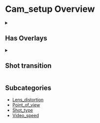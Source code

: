 # Cam_setup Overview

<details>
<summary><h2>Has Overlays</h2></summary>


<h3>🔵 Label Name:</h3>
<code>has_overlays</code>


<h3>📖 Definition:</h3>
Does the shot contain on-screen overlays, such as watermarks, or titles, or subtitles, or icons, or heads-up displays, or framing elements?

<details>
<summary><h4> Question (Definition)</h4></summary>

</details>

<details>
<summary><h4> Alternative Question</h4></summary>

- Does the video have any added text or graphics on the screen?

- Are there watermarks, titles, or subtitles visible in the shot?

- Does this shot contain icons, labels, or other graphical elements?

- Is there a heads-up display or interface overlay present?

- Are there any framing elements like borders or guide markers?

- Does the video include non-diegetic text or symbols on-screen?

- Are any subtitles or captions displayed in the scene?

- Does this shot contain on-screen information not naturally part of the scene?

</details>

<details>
<summary><h4> Prompt (Definition)</h4></summary>

- A shot containing on-screen overlays, such as watermarks, titles, subtitles, icons, HUDs, or framing elements.

</details>

<details>
<summary><h4> Alternative Prompt</h4></summary>

- A scene containing on-screen overlays such as text, graphics, or icons.

- A shot with visible watermarks, titles, or subtitles.

- A video where a heads-up display or user interface is present.

- A frame that includes added graphical elements like icons or labels.

- A shot where on-screen elements are visible, such as subtitles or branding.

- A shot featuring non-diegetic overlays like game HUDs or captions.

- A video containing persistent watermarks or text elements.

- A scene with embedded UI components or informational graphics.

- A shot displaying subtitles or interactive elements.

</details>

<h4>🟢 Positive:</h4>
<code>self.has_overlays is True</code>

<h4>🔴 Negative:</h4>
<code>self.has_overlays is False</code>

</details>

<details>
<summary><h2>Shot transition</h2></summary>


<h3>🔵 Label Name:</h3>
<code>has_shot_transition_cam_setup</code>


<h3>📖 Definition:</h3>
Does the video include one or more shot transitions?

<details>
<summary><h4> Question (Definition)</h4></summary>

- Does the video contain hard cuts or soft transitions, or a combination of both?

- Are there any shot transitions in the video?

- Does this footage feature one or more cuts or soft transitions?

</details>

<details>
<summary><h4> Alternative Question</h4></summary>

- Is there a transition between shots?

- Does the video include a shot transition?

- Does the video include a hard cut or a soft transition?

- Is there a shot transition?

- Is a cut or soft transition used in this footage?

- Does the video include any shot transitions?

- Does the video include a hard cut or a soft transition?

</details>

<details>
<summary><h4> Prompt (Definition)</h4></summary>

- A video showing one or more shot transitions.

- The video features hard cuts, soft transitions, or a combination of both.

- The video contains one or more cuts or soft transitions between shots.

- A video that includes at least one shot transition.

- A video with at least one shot transition.

- A video featuring one or more shot transitions.

- A video with one or more shot transitions.

</details>

<details>
<summary><h4> Alternative Prompt</h4></summary>

- The video includes either a hard cut or a soft transition.

- The video shows a hard cut or a soft transition between shots.

- A video where there is a transition between shots.

- The video contains a cut or a soft transition between scenes.

- A video that includes shot transitions between scenes.

- A video with a hard cut or soft transition.

- A video that includes a shot transition.

- A video with a cut or soft transition.

- A video featuring shot transitions.

- A video with either a hard cut or soft transition.

- A video with at least one transition.

- A video with shot transitions.

- A video with cuts or soft transitions.

- A video with hard cuts, soft transitions, or both.

- A video where shots change with a transition.

</details>

<h4>🟢 Positive:</h4>
<code>self.cam_setup.shot_transition</code>

<h4>🔴 Negative:</h4>
<code>not self.cam_setup.shot_transition</code>

</details>


## Subcategories

- [Lens_distortion](./lens_distortion/index.md)
- [Point_of_view](./point_of_view/index.md)
- [Shot_type](./shot_type/index.md)
- [Video_speed](./video_speed/index.md)